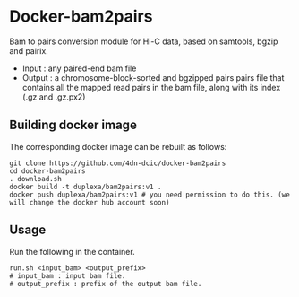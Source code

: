 # Docker-bam2pairs

Bam to pairs conversion module for Hi-C data, based on samtools, bgzip and pairix.
* Input : any paired-end bam file
* Output : a chromosome-block-sorted and bgzipped pairs pairs file that contains all the mapped read pairs in the bam file, along with its index (.gz and .gz.px2)

## Building docker image
The corresponding docker image can be rebuilt as follows:
```
git clone https://github.com/4dn-dcic/docker-bam2pairs
cd docker-bam2pairs
. download.sh
docker build -t duplexa/bam2pairs:v1 .
docker push duplexa/bam2pairs:v1 # you need permission to do this. (we will change the docker hub account soon)
```

## Usage
Run the following in the container.
```
run.sh <input_bam> <output_prefix>
# input_bam : input bam file.
# output_prefix : prefix of the output bam file.
```
